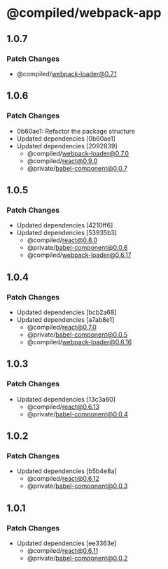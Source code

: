 # @compiled/webpack-app

## 1.0.7

### Patch Changes

- @compiled/webpack-loader@0.7.1

## 1.0.6

### Patch Changes

- 0b60ae1: Refactor the package structure
- Updated dependencies [0b60ae1]
- Updated dependencies [2092839]
  - @compiled/webpack-loader@0.7.0
  - @compiled/react@0.9.0
  - @private/babel-component@0.0.7

## 1.0.5

### Patch Changes

- Updated dependencies [4210ff6]
- Updated dependencies [53935b3]
  - @compiled/react@0.8.0
  - @private/babel-component@0.0.6
  - @compiled/webpack-loader@0.6.17

## 1.0.4

### Patch Changes

- Updated dependencies [bcb2a68]
- Updated dependencies [a7ab8e1]
  - @compiled/react@0.7.0
  - @private/babel-component@0.0.5
  - @compiled/webpack-loader@0.6.16

## 1.0.3

### Patch Changes

- Updated dependencies [13c3a60]
  - @compiled/react@0.6.13
  - @private/babel-component@0.0.4

## 1.0.2

### Patch Changes

- Updated dependencies [b5b4e8a]
  - @compiled/react@0.6.12
  - @private/babel-component@0.0.3

## 1.0.1

### Patch Changes

- Updated dependencies [ee3363e]
  - @compiled/react@0.6.11
  - @private/babel-component@0.0.2
